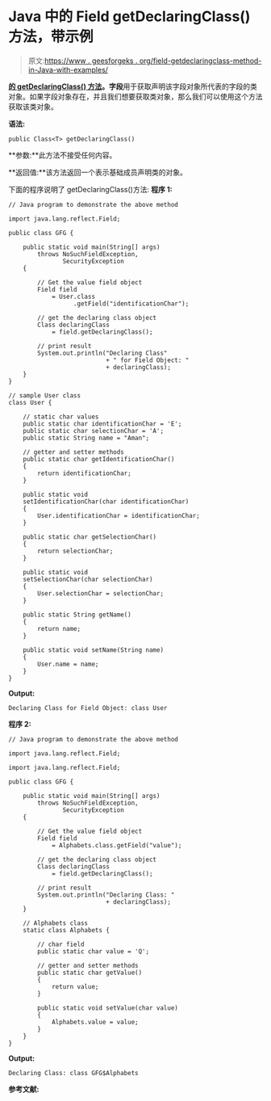 # Java 中的 Field getDeclaringClass()方法，带示例

> 原文:[https://www . geesforgeks . org/field-getdeclaringclass-method-in-Java-with-examples/](https://www.geeksforgeeks.org/field-getdeclaringclass-method-in-java-with-examples/)

**[的 **getDeclaringClass()** 方法](https://www.geeksforgeeks.org/reflection-in-java/)。字段**用于获取声明该字段对象所代表的字段的类对象。如果字段对象存在，并且我们想要获取类对象，那么我们可以使用这个方法获取该类对象。

**语法:**

```
public Class<T> getDeclaringClass()

```

**参数:**此方法不接受任何内容。

**返回值:**该方法返回一个表示基础成员声明类的对象。

下面的程序说明了 getDeclaringClass()方法:
**程序 1:**

```
// Java program to demonstrate the above method

import java.lang.reflect.Field;

public class GFG {

    public static void main(String[] args)
        throws NoSuchFieldException,
               SecurityException
    {

        // Get the value field object
        Field field
            = User.class
                  .getField("identificationChar");

        // get the declaring class object
        Class declaringClass
            = field.getDeclaringClass();

        // print result
        System.out.println("Declaring Class"
                           + " for Field Object: "
                           + declaringClass);
    }
}

// sample User class
class User {

    // static char values
    public static char identificationChar = 'E';
    public static char selectionChar = 'A';
    public static String name = "Aman";

    // getter and setter methods
    public static char getIdentificationChar()
    {
        return identificationChar;
    }

    public static void
    setIdentificationChar(char identificationChar)
    {
        User.identificationChar = identificationChar;
    }

    public static char getSelectionChar()
    {
        return selectionChar;
    }

    public static void
    setSelectionChar(char selectionChar)
    {
        User.selectionChar = selectionChar;
    }

    public static String getName()
    {
        return name;
    }

    public static void setName(String name)
    {
        User.name = name;
    }
}
```

**Output:**

```
Declaring Class for Field Object: class User

```

**程序 2:**

```
// Java program to demonstrate the above method

import java.lang.reflect.Field;

import java.lang.reflect.Field;

public class GFG {

    public static void main(String[] args)
        throws NoSuchFieldException,
               SecurityException
    {

        // Get the value field object
        Field field
            = Alphabets.class.getField("value");

        // get the declaring class object
        Class declaringClass
            = field.getDeclaringClass();

        // print result
        System.out.println("Declaring Class: "
                           + declaringClass);
    }

    // Alphabets class
    static class Alphabets {

        // char field
        public static char value = 'Q';

        // getter and setter methods
        public static char getValue()
        {
            return value;
        }

        public static void setValue(char value)
        {
            Alphabets.value = value;
        }
    }
}
```

**Output:**

```
Declaring Class: class GFG$Alphabets

```

**参考文献:**
